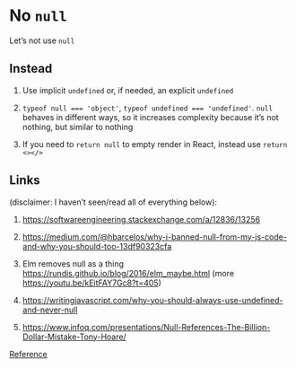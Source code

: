 # No `null`

Let’s not use `null`

## Instead

1. Use implicit `undefined` or, if needed, an explicit `undefined`

1. `typeof null === 'object'`, `typeof undefined === 'undefined'`. `null` behaves in different ways, so it increases complexity because it’s not nothing, but similar to nothing

1. If you need to `return null` to empty render in React, instead use `return <></>`

## Links

(disclaimer: I haven’t seen/read all of everything below):

1. https://softwareengineering.stackexchange.com/a/12836/13256

1. https://medium.com/@hbarcelos/why-i-banned-null-from-my-js-code-and-why-you-should-too-13df90323cfa

1. Elm removes null as a thing https://rundis.github.io/blog/2016/elm_maybe.html (more https://youtu.be/kEitFAY7Gc8?t=405)

1. https://writingjavascript.com/why-you-should-always-use-undefined-and-never-null

1. https://www.infoq.com/presentations/Null-References-The-Billion-Dollar-Mistake-Tony-Hoare/

[Reference](https://github.com/kirkstrobeck/stash/blob/main/style-guide/no-null.md)
